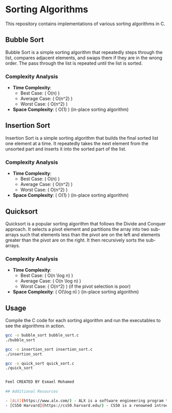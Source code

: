 # Sorting Algorithms

This repository contains implementations of various sorting algorithms in C.

## Bubble Sort

Bubble Sort is a simple sorting algorithm that repeatedly steps through the list, compares adjacent elements, and swaps them if they are in the wrong order. The pass through the list is repeated until the list is sorted.

### Complexity Analysis

- **Time Complexity**:
  - Best Case: \( O(n) \)
  - Average Case: \( O(n^2) \)
  - Worst Case: \( O(n^2) \)
- **Space Complexity**: \( O(1) \) (in-place sorting algorithm)

## Insertion Sort

Insertion Sort is a simple sorting algorithm that builds the final sorted list one element at a time. It repeatedly takes the next element from the unsorted part and inserts it into the sorted part of the list.

### Complexity Analysis

- **Time Complexity**:
  - Best Case: \( O(n) \)
  - Average Case: \( O(n^2) \)
  - Worst Case: \( O(n^2) \)
- **Space Complexity**: \( O(1) \) (in-place sorting algorithm)

## Quicksort

Quicksort is a popular sorting algorithm that follows the Divide and Conquer approach. It selects a pivot element and partitions the array into two sub-arrays such that elements less than the pivot are on the left and elements greater than the pivot are on the right. It then recursively sorts the sub-arrays.

### Complexity Analysis

- **Time Complexity**:
  - Best Case: \( O(n \log n) \)
  - Average Case: \( O(n \log n) \)
  - Worst Case: \( O(n^2) \) (if the pivot selection is poor)
- **Space Complexity**: \( O(\log n) \) (in-place sorting algorithm)

## Usage

Compile the C code for each sorting algorithm and run the executables to see the algorithms in action.

```bash
gcc -o bubble_sort bubble_sort.c
./bubble_sort

gcc -o insertion_sort insertion_sort.c
./insertion_sort

gcc -o quick_sort quick_sort.c
./quick_sort


Feel CREATED BY Esmael Mohamed 
 
## Additional Resources

- [ALX](https://www.alx.com/) - ALX is a software engineering program that provides training and mentorship.
- [CS50 Harvard](https://cs50.harvard.edu/) - CS50 is a renowned introduction to computer science course offered by Harvard University.
